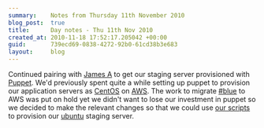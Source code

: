 ```yaml
---
summary:    Notes from Thursday 11th November 2010
blog_post:  true
title:      Day notes - Thu 11th Nov 2010
created_at: 2010-11-18 17:52:17.205042 +00:00
guid:       739ecd69-0838-4272-92b0-61cd38b3e683
layout:     blog
---
```

  Continued pairing with [James A](http://interblah.net/) to get our staging server provisioned with [Puppet](http://www.puppetlabs.com/).  We'd previously spent quite a while setting up puppet to provision our application servers as [CentOS](http://www.centos.org/) on [AWS](http://aws.amazon.com/).  The work to migrate [#blue](https://hashblue.com/) to AWS was put on hold yet we didn't want to lose our investment in puppet so we decided to make the relevant changes so that we could use [our scripts](https://github.com/freerange/freerange-puppet) to provision our [ubuntu](http://www.ubuntu.com/) staging server.
